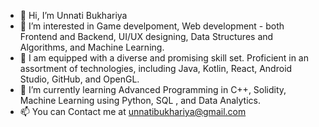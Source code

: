- 👋 Hi, I’m Unnati Bukhariya 
- 👀 I’m interested in Game develpoment, Web development - both Frontend and Backend, UI/UX designing, Data Structures and Algorithms, and Machine Learning.
- 👀 I am equipped with a diverse and promising skill set. Proficient in an assortment of technologies, including Java, Kotlin, React, Android Studio, GitHub,       and OpenGL. 
- 🌱 I’m currently learning Advanced Programming in C++, Solidity, Machine Learning using Python, SQL , and Data Analytics.
- 📫 You can Contact me at unnatibukhariya@gmail.com
<!---
unnzzz/unnzzz is a ✨ special ✨ repository because its `README.md` (this file) appears on your GitHub profile.
You can click the Preview link to take a look at your changes.
--->
